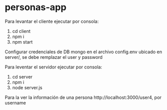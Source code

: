 # personas-app

Para levantar el cliente ejecutar por consola:
1. cd client
2. npm i
3. npm start

Configurar credenciales de DB mongo en el archivo config.env ubicado en server/, se debe remplazar el user y password

Para leventar el servidor ejecutar por consola:
1. cd server
2. npm i
4. node server.js

Para la ver la información de una persona http://localhost:3000/user4, por username
